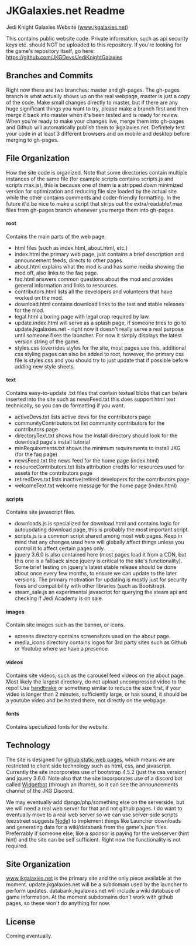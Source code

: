 # JKGalaxies.net Readme
Jedi Knight Galaxies Website (www.jkgalaxies.net)

This contains public website code.  Private information, such as api security keys etc. should NOT be uploaded to this repository.  If you're looking for the game's repository itself, go here: https://github.com/JKGDevs/JediKnightGalaxies

## Branches and Commits ##
Right now there are two branches: master and gh-pages.  The gh-pages branch is what actually shows up on the real webpage, master is just a copy of the code.  Make small changes directly to master, but if there are any huge significant things you want to try, please make a branch first and then merge it back into master when it's been tested and is ready for review.  When you're ready to make your changes live, merge them into gh-pages and Github will automatically publish them to jkgalaxies.net.  Definitely test your code in at least 3 different browsers and on mobile and desktop before merging to gh-pages.

## File Organization ##
How the site code is organized.  Note that some directories contain multiple instances of the same file (for example scripts contains scripts.js and scripts.max.js), this is because one of them is a stripped down minimized version for optimization and reducing file size loaded by the actual site while the other contains comments and coder-friendly formatting.  In the future it'd be nice to make a script that strips out the extra/readable/.max files from gh-pages branch whenever you merge them into gh-pages.

#### root ####
Contains the main parts of the web page.  
* html files (such as index.html, about.html, etc.)  
* index.html the primary web page, just contains a brief description and announcement feeds, directs to other pages.  
* about.html explains what the mod is and has some media showing the mod off, also links to the faq page.
* faq.html answers common questions about the mod and provides general information and links to resources.
* contributors.html lists all the developers and volunteers that have worked on the mod.  
* download.html contains download links to the test and stable releases for the mod.  
* legal.html a boring page with legal crap required by law.  
* update.index.html will serve as a splash page, if someone tries to go to update.jkgalaxies.net - right now it doesn't really serve a real purpose until someone fixes the launcher.  For now it simply displays the latest version string of the game.
* styles.css (overrides styles for the site, most pages use this, additional css styling pages can also be added to root, however, the primary css file is styles.css and you should try to just update that if possible before adding new style sheets.

#### text ####
Contains easy-to-update .txt files that contain textual blobs that can be/are inserted into the site such as newsFeed.txt this does support html text technically, so you can do formatting if you want.
* activeDevs.txt lists active devs for the contributors page
* communityContributors.txt list community contributors for the contributors page
* directoryText.txt shows how the install directory should look for the download page's install tutorial
* minRequirements.txt shows the minimum requirements to install JKG (for the faq page)
* newsFeed.txt the news feed for the home page (index.html)
* resourceContributors.txt lists attribution credits for resources used for assets for the contributors page
* retiredDevs.txt lists inactive/retired developers for the contributors page
* welcomeText.txt welcome message for the home page (index.html)

#### scripts ####
Contains site javascript files.  
* downloads.js is specialized for download.html and contains logic for autoupdating download page, this is probably the most important script. 
* scripts.js is a common script shared among most web pages.  Keep in mind that any changes used here will globally affect things unless you control it to affect certain pages only.
* jquery 3.6.0 is also contained here (most pages load it from a CDN, but this one is a fallback since jquery is critical to the site's functionality).  Some brief testing on jquery's latest stable release should be done about once every few months, to ensure we can update to the later versions.  The primary motivation for updating is mostly just for security fixes and compatibility with other libraries (such as Bootstrap).
* steam_sale.js an experimental javascript for querying the steam api and checking if Jedi Academy is on sale.

#### images ####
Contain site images such as the banner, or icons.
* screens directory contains screenshots used on the about page.
* media_icons directory contains logos for 3rd party sites such as Github or Youtube where we have a presence.

#### videos ####
Contains site videos, such as the carousel feed videos on the about page.  Most likely the largest directory, do not upload uncompressed video to the repo!  Use [handbrake](https://handbrake.fr/) or something similar to reduce the size first, if your video is longer than 2 minutes, sufficiently large, or has sound, it should be a youtube video and be hosted there, not directly on the webpage.

#### fonts ####
Contains specialized fonts for the website.


## Technology ##
The site is designed for [github static web pages](https://pages.github.com/), which means we are restricted to client side technology such as html, css, and javascript.  Currently the site incorporates use of bootstrap 4.5.2 (just the css version) and jquery 3.6.0.  Note also that the site incorporates use of a discord bot called [Widgetbot](https://widgetbot.io/) (through an iframe), so it can see the announcements channel of the JKG Discord.  

We may eventually add django/php/something else on the serverside, but we will need a real web server for that and not github pages.  I do want to eventually move to a real web server so we can use server-side scripts (eezstreet suggests [Node](https://nodejs.org/en/)) to implement things like Launcher downloads and generating data for a wiki/databank from the game's json files.  Preferrably if someone else, like a sponsor is paying for the webserver (hint hint) and the site can be self sufficient.  Right now the functionality is not required.  

## Site Organization ##
www.jkgalaxies.net is the primary site and the only piece available at the moment.  update.jkgalaxies.net will be a subdomain used by the launcher to perform updates.  databank.jkgalaxies.net will include a wiki database of game information.  At the moment subdomains don't work with github pages, so these won't do anything for now.

## License ##
Coming eventually.

